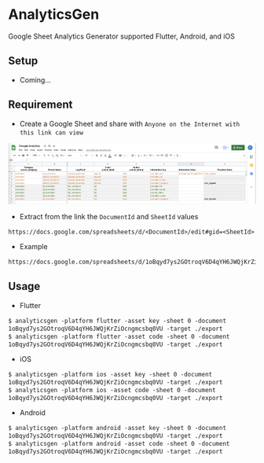 # AnalyticsGen

Google Sheet Analytics Generator supported Flutter, Android, and iOS

## Setup

- Coming...

## Requirement

- Create a Google Sheet and share with `Anyone on the Internet with this link can view`

![Sheet](/docs/screenshot.png)

- Extract from the link the `DocumentId` and `SheetId` values

```
https://docs.google.com/spreadsheets/d/<DocumentId>/edit#gid=<SheetId>
```

- Example

```html
https://docs.google.com/spreadsheets/d/1oBqyd7ys2GOtroqV6D4qYH6JWQjKrZiOcngmcsbq0VU/edit#gid=0
```

## Usage

- Flutter

```shell
$ analyticsgen -platform flutter -asset key -sheet 0 -document 1oBqyd7ys2GOtroqV6D4qYH6JWQjKrZiOcngmcsbq0VU -target ./export
$ analyticsgen -platform flutter -asset code -sheet 0 -document 1oBqyd7ys2GOtroqV6D4qYH6JWQjKrZiOcngmcsbq0VU -target ./export
```

- iOS

```shell
$ analyticsgen -platform ios -asset key -sheet 0 -document 1oBqyd7ys2GOtroqV6D4qYH6JWQjKrZiOcngmcsbq0VU -target ./export
$ analyticsgen -platform ios -asset code -sheet 0 -document 1oBqyd7ys2GOtroqV6D4qYH6JWQjKrZiOcngmcsbq0VU -target ./export
```

- Android

```shell
$ analyticsgen -platform android -asset key -sheet 0 -document 1oBqyd7ys2GOtroqV6D4qYH6JWQjKrZiOcngmcsbq0VU -target ./export
$ analyticsgen -platform android -asset code -sheet 0 -document 1oBqyd7ys2GOtroqV6D4qYH6JWQjKrZiOcngmcsbq0VU -target ./export
```
